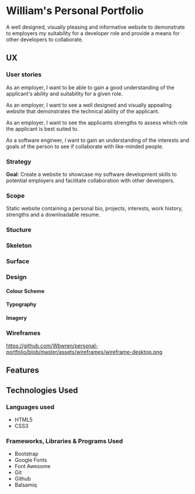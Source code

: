 # William's Personal Portfolio
A well designed, visually pleasing and informative website to demonstrate to employers my suitability for a 
developer role and provide a means for other developers to collaborate. 

## UX

### User stories
As an employer, I want to be able to gain a good understanding of the applicant's ability and suitability for a given role.

As an employer, I want to see a well designed and visually appealing website that demonstrates the technical ability of the applicant.

As an employer, I want to see the applicants strengths to assess which role the applicant is best suited to.

As a software engineer, I want to gain an understanding of the interests and goals of the person to see if collaborate with like-minded people.

### Strategy
__Goal__: Create a website to showcase my software development skills to potential employers and facilitate collaboration with other developers. 

### Scope
Static website containing a personal bio, projects, interests, work history, strengths and a downloadable resume.

### Stucture 
### Skeleton
### Surface

### Design

#### Colour Scheme

#### Typography

#### Imagery

### Wireframes
https://github.com/Wbwren/personal-portfolio/blob/master/assets/wireframes/wireframe-desktop.png

## Features

## Technologies Used
### Languages used
* HTML5
* CSS3

### Frameworks, Libraries & Programs Used
* Bootstrap
* Google Fonts
* Font Awesome
* Git
* Github
* Balsamiq
